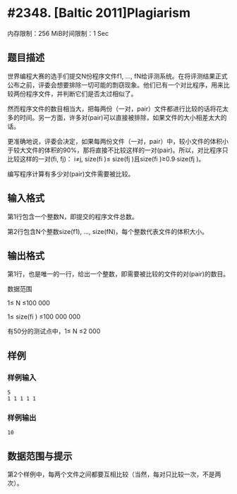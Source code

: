 # #2348. [Baltic 2011]Plagiarism

内存限制：256 MiB时间限制：1 Sec

## 题目描述

世界编程大赛的选手们提交N份程序文件f1, &hellip;, fN给评测系统。在将评测结果正式公布之前，评委会想要排除一切可能的剽窃现象。他们已有一个对比程序，用来比较两份程序文件，并判断它们是否太过相似了。

然而程序文件的数目相当大，把每两份（一对，pair）文件都进行比较的话将花太多的时间。另一方面，许多对(pair)可以直接被排除，如果文件的大小相差太大的话。

更准确地说，评委会决定，如果每两份文件（一对，pair）中，较小文件的体积小于较大文件的体积的90%，那将直接不比较这样的一对(pair)。所以，对比程序只比较这样的一对(fi, fj)： i&ne;j, size(fi )&le; size(fj )且size(fi )&ge;0.9∙size(fj )。

编写程序计算有多少对(pair)文件需要被比较。

## 输入格式

 

第1行包含一个整数N，即提交的程序文件总数。

第2行包含N个整数size(f1), &hellip;, size(fN)，每个整数代表文件的体积大小。

## 输出格式

第1行，也是唯一的一行，给出一个整数，即需要被比较的文件的对(pair)的数目。

数据范围

1&le; N &le;100 000

1&le; size(fi ) &le;100 000 000

有50分的测试点中，1&le; N &le;2 000

## 样例

### 样例输入

    
    5
    1 1 1 1 1
    

### 样例输出

    
    10
    

## 数据范围与提示

第2个样例中，每两个文件之间都要互相比较（当然，每对只比较一次，不是两次）。
